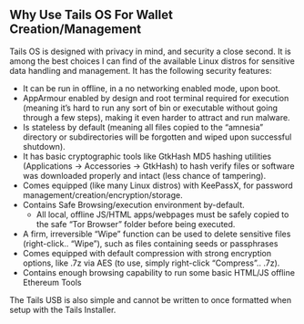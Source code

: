 ## Why Use Tails OS For Wallet Creation/Management

Tails OS is designed with privacy in mind, and security a close second. It is among the best choices I can find of the available Linux distros for sensitive data handling and management. It has the following security features:

- It can be run in offline, in a no networking enabled mode, upon boot.
- AppArmour enabled by design and root terminal required for execution (meaning it’s hard to run any sort of bin or executable without going through a few steps), making it even harder to attract and run malware.
- Is stateless by default (meaning all files copied to the “amnesia” directory or subdirectories will be forgotten and wiped upon successful shutdown).
- It has basic cryptographic tools like GtkHash MD5 hashing utilities (Applications → Accessories → GtkHash) to hash verify files or software was downloaded properly and intact (less chance of tampering).
- Comes equipped (like many Linux distros) with KeePassX, for password management/creation/encryption/storage.
- Contains Safe Browsing/execution environment by-default.
   - All local, offline JS/HTML apps/webpages must be safely copied to the safe “Tor Browser” folder before being executed.
- A firm, irreversible “Wipe” function can be used to delete sensitive files (right-click.. “Wipe”), such as files containing seeds or passphrases
- Comes equipped with default compression with strong encryption options, like .7z via AES (to use, simply right-click “Compress”.. .7z).
- Contains enough browsing capability to run some basic HTML/JS offline Ethereum Tools

The Tails USB is also simple and cannot be written to once formatted when setup with the Tails Installer.
